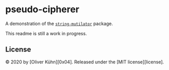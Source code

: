 # pseudo-cipherer

A demonstration of the [`string-mutilator`](https://github.com/0x04/string-mutilator) package.

This readme is still a work in progress.


## License

&copy; 2020 by [Oliver Kühn][0x04]. Released under the [MIT license][license].
